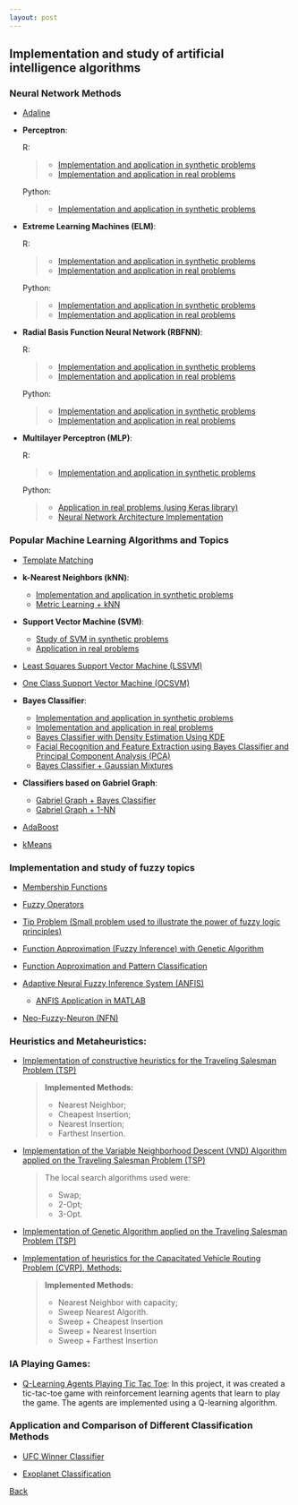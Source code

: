 ```yaml
---
layout: post
---
```


## Implementation and study of artificial intelligence algorithms

### Neural Network Methods

- [Adaline](https://github.com/vcaitite/neural-networks-exercises-python/blob/master/1%20-%20Adaline/Adaline.ipynb)

- **Perceptron**:
    
    R:
    > - [Implementation and application in synthetic problems](https://github.com/vcaitite/neural-networks-exercises-python/tree/master/2%20-%20Perceptron/R)
    > - [Implementation and application in real problems](https://github.com/vcaitite/pattern-recognition-exercises/tree/master/list_1)

    Python:
    > - [Implementation and application in synthetic problems](https://github.com/vcaitite/neural-networks-exercises-python/tree/master/2%20-%20Perceptron/python)
    

- **Extreme Learning Machines (ELM)**:

    R:
    > - [Implementation and application in synthetic problems](https://github.com/vcaitite/neural-network-exercises/tree/master/lista%205)
    > - [Implementation and application in real problems](https://github.com/vcaitite/neural-network-exercises/tree/master/lista%206)

    Python:
    > - [Implementation and application in synthetic problems](https://github.com/vcaitite/neural-networks-exercises-python/blob/master/3%20-%20ELM/ELM.ipynb)
    > - [Implementation and application in real problems](https://github.com/vcaitite/neural-networks-exercises-python/blob/master/4%20-%20ELM%202/ELM.ipynb)

- **Radial Basis Function Neural Network (RBFNN)**:

    R: 
    > - [Implementation and application in synthetic problems](https://github.com/vcaitite/neural-network-exercises/tree/master/lista%207)
    > - [Implementation and application in real problems](https://github.com/vcaitite/neural-network-exercises/tree/master/lista%208)

    Python:
    > - [Implementation and application in synthetic problems](https://github.com/vcaitite/neural-networks-exercises-python/blob/master/5%20-%20RBF/RBF.ipynb)
    > - [Implementation and application in real problems](https://github.com/vcaitite/neural-networks-exercises-python/blob/master/6%20-%20RBF%202/RBF.ipynb)

- **Multilayer Perceptron (MLP)**:

    R:
    > - [Implementation and application in synthetic problems](https://github.com/vcaitite/neural-network-exercises/tree/master/lista%209)

    Python:
    > - [Application in real problems (using Keras library)](https://github.com/vcaitite/neural-networks-exercises-python/tree/master/7%20-%20MLP%20using%20Keras%20library)
    > - [Neural Network Architecture Implementation](https://github.com/vcaitite/neural-networks-exercises-python/tree/master/8%20-%20%20Neural%20Network%20Architecture%20Implementation)


### Popular Machine Learning Algorithms and Topics

- [Template Matching](https://github.com/vcaitite/pattern-recognition-exercises/blob/master/list_2/Lista%202.ipynb)

- **k-Nearest Neighbors (kNN)**:
    - [Implementation and application in synthetic problems](https://github.com/vcaitite/pattern-recognition-exercises/blob/master/list_3/knn.ipynb) 
    - [Metric Learning + kNN](https://github.com/vcaitite/pattern-recognition-exercises/blob/master/list%20-%20extra%202/knn_metric_learning.ipynb)

- **Support Vector Machine (SVM)**:
    - [Study of SVM in synthetic problems](https://github.com/vcaitite/pattern-recognition-exercises/blob/master/list_4/svm.ipynb)
    - [Application in real problems](https://github.com/vcaitite/pattern-recognition-exercises/blob/master/list_5/svm_classifier.ipynb)

- [Least Squares Support Vector Machine (LSSVM)](https://github.com/vcaitite/pattern-recognition-exercises/blob/master/list_6/lssvm_classifier.ipynb)


- [One Class Support Vector Machine (OCSVM)](https://github.com/vcaitite/pattern-recognition-exercises/blob/master/list%20-%20extra/plot_oneclass.ipynb)

- **Bayes Classifier**:
    - [Implementation and application in synthetic problems](https://github.com/vcaitite/pattern-recognition-exercises/blob/master/list_7/bayes_classifier.ipynb)
    - [Implementation and application in real problems](https://github.com/vcaitite/pattern-recognition-exercises/blob/master/list_8/bayesClassifier.ipynb)
    - [Bayes Classifier with Density Estimation Using KDE](https://github.com/vcaitite/pattern-recognition-exercises/blob/master/list_9/bayes_with_kde.ipynb)
    - [Facial Recognition and Feature Extraction using Bayes Classifier and Principal Component Analysis (PCA)](https://github.com/vcaitite/pattern-recognition-exercises/blob/master/list_10/PCA_Bayes_Classifier.ipynb)
    - [Bayes Classifier + Gaussian Mixtures](https://github.com/vcaitite/pattern-recognition-exercises/blob/master/list%20-%20extra%205/Bayes%20Classifier%20with%20GMM%20.ipynb)

- **Classifiers based on Gabriel Graph**:
    - [Gabriel Graph + Bayes Classifier](https://github.com/vcaitite/pattern-recognition-exercises/blob/master/list%20-%20extra%203/Gabriel%20Graph%20%2B%20Bayes%20Classifier.ipynb)
    - [Gabriel Graph + 1-NN](https://github.com/vcaitite/pattern-recognition-exercises/blob/master/list%20-%20extra%203/Gabriel%20Graph%20%2B%201NN.ipynb)

- [AdaBoost](https://github.com/vcaitite/machine-learning-exercises/blob/master/TP2/Trabalho%20Pr%C3%A1tico%202%20-%20Implementa%C3%A7%C3%A3o%20do%20Algoritmo%20de%20Boosting.ipynb)

- [kMeans](https://github.com/vcaitite/pattern-recognition-exercises/blob/master/list%20-%20extra%204/kMeans.ipynb)


### Implementation and study of fuzzy topics 

- [Membership Functions](https://github.com/vcaitite/fuzzy-systems-exercises/blob/master/1.%20Membership_functions/1.%20Membership_functions.ipynb)

- [Fuzzy Operators](https://github.com/vcaitite/fuzzy-systems-exercises/blob/master/2.%20Fuzzy_operators/2.%20Fuzzy_operators.ipynb)

- [Tip Problem (Small problem used to illustrate the power of fuzzy logic principles)](https://github.com/vcaitite/fuzzy-systems-exercises/blob/master/3.%20Tip_problem/3.%20Tip_problem.ipynb)

- [Function Approximation (Fuzzy Inference) with Genetic Algorithm](https://github.com/vcaitite/fuzzy-systems-exercises/blob/master/4.%20Function%20Approximation/4.%20Function%20Approximation%20(Fuzzy%20Inference)%20with%20GA.ipynb)

- [Function Approximation and Pattern Classification](https://github.com/vcaitite/fuzzy-systems-exercises/blob/master/5.%20Function%20Approximation%20and%20Pattern%20Classification/5%20-%20Function%20Approximation%20and%20Pattern%20Classification.ipynb)

- [Adaptive Neural Fuzzy Inference System (ANFIS)](https://github.com/vcaitite/fuzzy-systems-exercises/blob/master/6.%20Anfis/6%20-%20ANFIS.ipynb)
    - [ANFIS Application in MATLAB](https://github.com/vcaitite/fuzzy-systems-exercises/blob/master/6.%20Anfis/Doc/anfis_exercises(matlab).pdf)

- [Neo-Fuzzy-Neuron (NFN)](https://github.com/vcaitite/fuzzy-systems-exercises/blob/master/6.%20Anfis/6%20-%20NFN.ipynb)

### Heuristics and Metaheuristics:

- [Implementation of constructive heuristics for the Traveling Salesman Problem (TSP)](https://github.com/vcaitite/heuristics-and-metaheuristics/tree/main/TP1_constructive_heuristics)
    >  **Implemented Methods:**
    > - Nearest Neighbor;
    > - Cheapest Insertion;
    > - Nearest Insertion;
    > - Farthest Insertion.

 - [Implementation of the Variable Neighborhood Descent (VND) Algorithm applied on the Traveling Salesman Problem (TSP)](https://github.com/vcaitite/heuristics-and-metaheuristics/tree/main/TP2_VND)
    >  The local search algorithms used were:
    > - Swap;
    > - 2-Opt;
    > - 3-Opt.

 - [Implementation of Genetic Algorithm applied on the Traveling Salesman Problem (TSP)](https://github.com/vcaitite/heuristics-and-metaheuristics/tree/main/TP3_Metaheuristics)

 - [Implementation of heuristics for the Capacitated Vehicle Routing Problem (CVRP). Methods:](https://github.com/vcaitite/heuristics-and-metaheuristics/tree/main/TP_Final%20_Article_VRPC)
    > **Implemented Methods:**
    > - Nearest Neighbor with capacity;
    > - Sweep Nearest Algorith.
    > - Sweep + Cheapest Insertion
    > - Sweep + Nearest Insertion
    > - Sweep + Farthest Insertion


### IA Playing Games:

- [Q-Learning Agents Playing Tic Tac Toe](https://github.com/vcaitite/multiverse_ia/tree/main/projects/TicTacToe_RL): In this project, it was created a tic-tac-toe game with reinforcement learning agents that learn to play the game. The agents are implemented using a Q-learning algorithm.  

### Application and Comparison of Different Classification Methods

- [UFC Winner Classifier](https://github.com/vcaitite/machine-learning-exercises/tree/master/TP3)

- [Exoplanet Classification](https://github.com/vcaitite/machine-learning-exercises/blob/master/TP1/Trabalho%20Pr%C3%A1tico%201%20-%20Classifica%C3%A7%C3%A3o%20de%20Exoplanetas.ipynb)



 



[Back](./)
